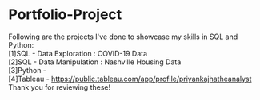 # Portfolio-Project
Following are the projects I've done to showcase my skills in SQL and Python: <br />
[1]SQL - Data Exploration : COVID-19 Data <br />
[2]SQL - Data Manipulation : Nashville Housing Data <br />
[3]Python - <br />
[4]Tableau - https://public.tableau.com/app/profile/priyankajhatheanalyst <br />
Thank you for reviewing these!
